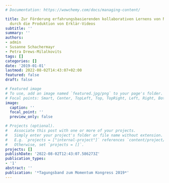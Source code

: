```yaml
---
# Documentation: https://wowchemy.com/docs/managing-content/

title: Zur Förderung erfahrungsbasierenden kollaborativen Lernens von NEET-Jugendlichen
  durch die Produktion von Erklär-Videos
subtitle: ''
summary: ''
authors:
- admin
- Susanne Schachermayr
- Petra Drews-Milalkovits
tags: []
categories: []
date: '2019-01-01'
lastmod: 2022-08-02T14:43:07+02:00
featured: false
draft: false

# Featured image
# To use, add an image named `featured.jpg/png` to your page's folder.
# Focal points: Smart, Center, TopLeft, Top, TopRight, Left, Right, BottomLeft, Bottom, BottomRight.
image:
  caption: ''
  focal_point: ''
  preview_only: false

# Projects (optional).
#   Associate this post with one or more of your projects.
#   Simply enter your project's folder or file name without extension.
#   E.g. `projects = ["internal-project"]` references `content/project/deep-learning/index.md`.
#   Otherwise, set `projects = []`.
projects: []
publishDate: '2022-08-02T12:43:07.586273Z'
publication_types:
- '1'
abstract: ''
publication: '*Tagungsband zum Momentum Kongress 2019*'
---
```

